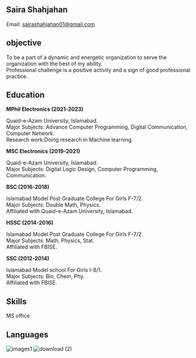 **Saira Shahjahan**  
----------------------------------------
Email: sairashahjahan01@gmail.com

**objective**  
------------------------------------------

To be a part of a dynamic and energetic organization to serve the organization with the best of my ability.  
Professional challenge is a positive activity and a sign of good professional practice.   

**Education**  
-------------------------------------------
**MPhil Electronics (2021-2023)**  

Quaid-e-Azam University, Islamabad.  
Major Subjects: Advance Computer Programming, Digital Communication, Computer Network.    
Research work:Doing research in Machine learning.  

**MSC Electronics (2019-2021)**  

Quaid-e-Azam University, Islamabad.  
Major Subjects: Digital Logic Design, Computer Programming, Communication.  

**BSC (2016-2018)**  

Islamabad Model Post Graduate College For Girls F-7/2.    
Major Subjects: Double Math, Physics.    
Affiliated with Quaid-e-Azam University, Islamabad.  

**HSSC (2014-2016)**  

Islamabad Model Post Graduate College For Girls F-7/2.    
Major Subjects: Math, Physics, Stat.    
Affiliated with FBISE.  

**SSC (2012-2014)**

Islamabad Model school For Girls I-8/1.    
Major Subjects: Bio, Chem, Phy.    
Affiliated with FBISE.  

**Skills**  
-------------------------------------------
MS office

**Languages**
-------------------------------------------
![images1](https://user-images.githubusercontent.com/108970377/190153449-9df7cfa0-222a-427c-9759-47b7db287fdd.png)
![download (2)](https://user-images.githubusercontent.com/108970377/190154487-46b9bf6a-eb08-4143-ba0e-b6f2a7a3c809.png)

